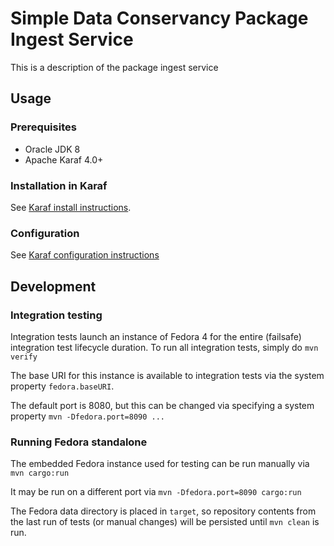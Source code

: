 <!--
Copyright 2016 Johns Hopkins University

Licensed under the Apache License, Version 2.0 (the "License");
you may not use this file except in compliance with the License.
You may obtain a copy of the License at

  http://www.apache.org/licenses/LICENSE-2.0

Unless required by applicable law or agreed to in writing,
software distributed under the License is distributed on an
"AS IS" BASIS, WITHOUT WARRANTIES OR CONDITIONS OF ANY
KIND, either express or implied.  See the License for the
specific language governing permissions and limitations
under the License.
-->
# Simple Data Conservancy Package Ingest Service #

This is a description of the package ingest service

## Usage ##
### Prerequisites ###
 - Oracle JDK 8
 - Apache Karaf 4.0+
 
### Installation in Karaf ###
See [Karaf install instructions](package-ingest-karaf/README.md).  

### Configuration ###
See [Karaf configuration instructions](package-ingest-karaf/README.md#Configuration)
## Development ##

### Integration testing ###
Integration tests launch an instance of Fedora 4 for the entire (failsafe) integration test lifecycle duration.  To run all integration tests, simply do 
`mvn verify`

 The base URI for this instance is available to integration tests via the system property `fedora.baseURI`.  

The default port is 8080, but this can be changed via specifying a system property
`mvn -Dfedora.port=8090 ...`



### Running Fedora standalone ###
The embedded Fedora instance used for testing can be run manually via
`mvn cargo:run`

It may be run on a different port via
`mvn -Dfedora.port=8090 cargo:run`

The Fedora data directory is placed in `target`, so repository contents from the last run of tests (or manual changes) will be persisted until `mvn clean` is run.
